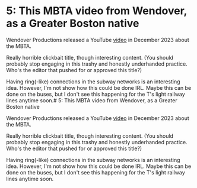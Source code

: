# 5: This MBTA video from Wendover, as a Greater Boston native

Wendover Productions released a YouTube [video](https://www.youtube.com/watch?v=nDXsVhFG7TE) in
December 2023 about the MBTA.

Really horrible clickbait title, though interesting content.  (You should probably stop engaging in
this trashy and honestly underhanded practice.  Who's the editor that pushed for or approved this
title?)<!--more-->

Having ring(-like) connections in the subway networks is an interesting idea.  However, I'm not show
how this could be done IRL.  Maybe this can be done on the buses, but I don't see this happening for
the T's light railway lines anytime soon.# 5: This MBTA video from Wendover, as a Greater Boston native

Wendover Productions released a YouTube [video](https://www.youtube.com/watch?v=nDXsVhFG7TE) in
December 2023 about the MBTA.

Really horrible clickbait title, though interesting content.  (You should probably stop engaging in
this trashy and honestly underhanded practice.  Who's the editor that pushed for or approved this
title?)<!--more-->

Having ring(-like) connections in the subway networks is an interesting idea.  However, I'm not show
how this could be done IRL.  Maybe this can be done on the buses, but I don't see this happening for
the T's light railway lines anytime soon.

